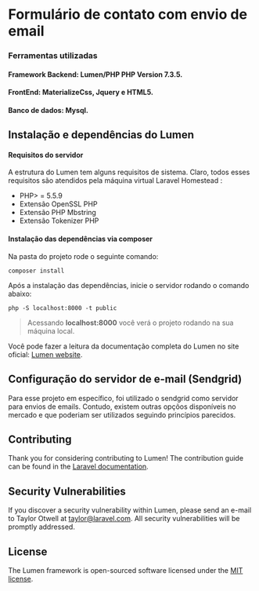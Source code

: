 # Formulário de contato com envio de email

### Ferramentas utilizadas
#### Framework Backend: Lumen/PHP PHP Version 7.3.5.
#### FrontEnd: MaterializeCss, Jquery e HTML5.
#### Banco de dados: Mysql.


## Instalação e dependências do Lumen

#### Requisitos do servidor
A estrutura do Lumen tem alguns requisitos de sistema. Claro, todos esses requisitos são atendidos pela máquina virtual Laravel Homestead :

- PHP> = 5.5.9
- Extensão OpenSSL PHP
- Extensão PHP Mbstring
- Extensão Tokenizer PHP

#### Instalação das dependências via composer

Na pasta do projeto rode o seguinte comando:
```
composer install
```

Após a instalação das dependências, inicie o servidor rodando o comando abaixo:
```
php -S localhost:8000 -t public
```

> Acessando <b>localhost:8000</b> você verá o projeto rodando na sua máquina local.

Você pode fazer a leitura da documentação completa do Lumen no site oficial: [Lumen website](https://lumen.laravel.com/docs).

## Configuração do servidor de e-mail (Sendgrid)
Para esse projeto em específico, foi utilizado o sendgrid como servidor para envios de emails. Contudo, existem outras opçõos disponíveis no mercado e que poderiam ser utilizados seguindo princípios parecidos.



## Contributing

Thank you for considering contributing to Lumen! The contribution guide can be found in the [Laravel documentation](https://laravel.com/docs/contributions).

## Security Vulnerabilities

If you discover a security vulnerability within Lumen, please send an e-mail to Taylor Otwell at taylor@laravel.com. All security vulnerabilities will be promptly addressed.

## License

The Lumen framework is open-sourced software licensed under the [MIT license](https://opensource.org/licenses/MIT).

